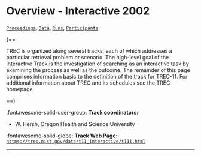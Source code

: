 # Overview - Interactive 2002

[`Proceedings`](./proceedings.md), [`Data`](./data.md), [`Runs`](./runs.md), [`Participants`](./participants.md)

{==

TREC is organized along several tracks, each of which addresses a particular retrieval problem or scenario. The high-level goal of the Interactive Track is the investigation of searching as an interactive task by examining the process as well as the outcome. The remainder of this page comprises information basic to the definition of the track for TREC-11. For additional information about TREC and its schedules see the TREC homepage.

==}

:fontawesome-solid-user-group: **Track coordinators:**

- W. Hersh, Oregon Health and Science University 

:fontawesome-solid-globe: **Track Web Page:** [`https://trec.nist.gov/data/t11_interactive/t11i.html`](https://trec.nist.gov/data/t11_interactive/t11i.html) 

---


